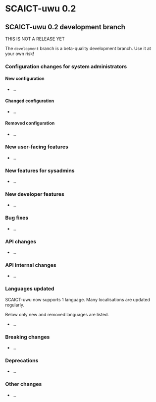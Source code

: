# SCAICT-uwu 0.2

## SCAICT-uwu 0.2 development branch

THIS IS NOT A RELEASE YET

The `development` branch is a beta-quality development branch. Use it at your
own risk!

### Configuration changes for system administrators

#### New configuration

* …

#### Changed configuration

* …

#### Removed configuration

* …

### New user-facing features

* …

### New features for sysadmins

* …

### New developer features

* …

### Bug fixes

* …

### API changes

* …

### API internal changes

* …

### Languages updated

SCAICT-uwu now supports 1 language. Many localisations are updated regularly.

Below only new and removed languages are listed.

* …

### Breaking changes

* …

### Deprecations

* …

### Other changes

* …
